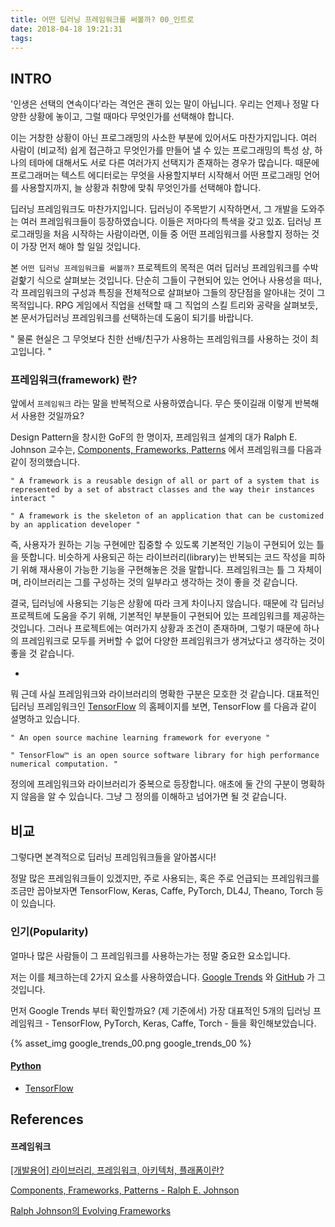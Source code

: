 ```yaml
---
title: 어떤 딥러닝 프레임워크를 써볼까? 00_인트로
date: 2018-04-18 19:21:31
tags:
---
```


## INTRO

'인생은 선택의 연속이다'라는 격언은 괜히 있는 말이 아닙니다. 우리는 언제나 정말 다양한 상황에 놓이고, 그럴 때마다 무엇인가를 선택해야 합니다.  

이는 거창한 상황이 아닌 프로그래밍의 사소한 부분에 있어서도 마찬가지입니다. 여러 사람이 (비교적) 쉽게 접근하고 무엇인가를 만들어 낼 수 있는 프로그래밍의 특성 상, 하나의 테마에 대해서도 서로 다른 여러가지 선택지가 존재하는 경우가 많습니다. 때문에 프로그래머는 텍스트 에디터로는 무엇을 사용할지부터 시작해서 어떤 프로그래밍 언어를 사용할지까지, 늘 상황과 취향에 맞춰 무엇인가를 선택해야 합니다.  

딥러닝 프레임워크도 마찬가지입니다. 딥러닝이 주목받기 시작하면서, 그 개발을 도와주는 여러 프레임워크들이 등장하였습니다. 이들은 저마다의 특색을 갖고 있죠. 딥러닝 프로그래밍을 처음 시작하는 사람이라면, 이들 중 어떤 프레임워크를 사용할지 정하는 것이 가장 먼저 해야 할 일일 것입니다.  

본 `어떤 딥러닝 프레임워크를 써볼까?` 프로젝트의 목적은 여러 딥러닝 프레임워크를 수박 겉핥기 식으로 살펴보는 것입니다. 단순히 그들이 구현되어 있는 언어나 사용성을 떠나, 각 프레임워크의 구성과 특징을 전체적으로 살펴보아 그들의 장단점을 알아내는 것이 그 목적입니다. RPG 게임에서 직업을 선택할 때 그 직업의 스킬 트리와 공략을 살펴보듯, 본 문서가딥러닝 프레임워크를 선택하는데 도움이 되기를 바랍니다.  

" 물론 현실은 그 무엇보다 친한 선배/친구가 사용하는 프레임워크를 사용하는 것이 최고입니다. "  

### 프레임워크(framework) 란?

앞에서 `프레임워크` 라는 말을 반복적으로 사용하였습니다. 무슨 뜻이길래 이렇게 반복해서 사용한 것일까요?  

Design Pattern을 창시한 GoF의 한 명이자, 프레임워크 설계의 대가 Ralph E. Johnson 교수는, [Components, Frameworks, Patterns](http://www.inf.ufsc.br/~ricardo.silva/download/johnson97components.pdf) 에서 프레임워크를 다음과 같이 정의했습니다.  

`" A framework is a reusable design of all or part of a system that is represented by a set of abstract classes and the way their instances interact "`

`" A framework is the skeleton of an application that can be customized by an application developer "`

즉, 사용자가 원하는 기능 구현에만 집중할 수 있도록 기본적인 기능이 구현되어 있는 틀을 뜻합니다. 비슷하게 사용되곤 하는 라이브러리(library)는 반복되는 코드 작성을 피하기 위해 재사용이 가능한 기능을 구현해놓은 것을 말합니다. 프레임워크는 틀 그 자체이며, 라이브러리는 그를 구성하는 것의 일부라고 생각하는 것이 좋을 것 같습니다.  

결국, 딥러닝에 사용되는 기능은 상황에 따라 크게 차이나지 않습니다. 때문에 각 딥러닝 프로젝트에 도움을 주기 위해, 기본적인 부분들이 구현되어 있는 프레임워크를 제공하는 것입니다. 그러나 프로젝트에는 여러가지 상황과 조건이 존재하며, 그렇기 때문에 하나의 프레임워크로 모두를 커버할 수 없어 다양한 프레임워크가 생겨났다고 생각하는 것이 좋을 것 같습니다.  

-

뭐 근데 사실 프레임워크와 라이브러리의 명확한 구분은 모호한 것 같습니다. 대표적인 딥러닝 프레임워크인 [TensorFlow](https://www.tensorflow.org/) 의 홈페이지를 보면, TensorFlow 를 다음과 같이 설명하고 있습니다.

`" An open source machine learning framework for everyone "`

`" TensorFlow™ is an open source software library for high performance numerical computation. "`

정의에 프레임워크와 라이브러리가 중복으로 등장합니다. 애초에 둘 간의 구분이 명확하지 않음을 알 수 있습니다. 그냥 그 정의를 이해하고 넘어가면 될 것 같습니다.  

## 비교

그렇다면 본격적으로 딥러닝 프레임워크들을 알아봅시다!  

정말 많은 프레임워크들이 있겠지만, 주로 사용되는, 혹은 주로 언급되는 프레임워크를 조금만 꼽아보자면 TensorFlow, Keras, Caffe, PyTorch, DL4J, Theano, Torch 등이 있습니다.  

### 인기(Popularity)

얼마나 많은 사람들이 그 프레임워크를 사용하는가는 정말 중요한 요소입니다.  

저는 이를 체크하는데 2가지 요소를 사용하였습니다. [Google Trends](https://trends.google.com/trends/) 와 [GitHub](https://github.com/) 가 그것입니다.  

먼저 Google Trends 부터 확인할까요? (제 기준에서) 가장 대표적인 5개의 딥러닝 프레임워크 - TensorFlow, PyTorch, Keras, Caffe, Torch - 들을 확인해보았습니다.  

{% asset_img google_trends_00.png google_trends_00 %}

#### [Python](https://www.python.org/)

- [TensorFlow](https://www.tensorflow.org/)


## References

#### 프레임워크

[[개발용어] 라이브러리, 프레임워크, 아키텍처, 플래폼이란?](https://blog.gaerae.com/2016/11/what-is-library-and-framework-and-architecture-and-platform.html)

[Components, Frameworks, Patterns - Ralph E. Johnson](http://www.inf.ufsc.br/~ricardo.silva/download/johnson97components.pdf)

[Ralph Johnson의 Evolving Frameworks](https://arload.wordpress.com/2008/09/15/evolvingframeworks/)
